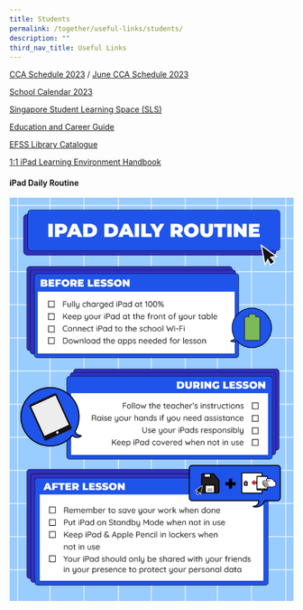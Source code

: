 ```yaml
---
title: Students
permalink: /together/useful-links/students/
description: ""
third_nav_title: Useful Links
---
```

[CCA Schedule 2023](/files/CCA%20teachers%20and%20schedule%202023_6%20Jan.pdf) / [June CCA Schedule 2023](/files/june%20hols%20cca%20schedule.pdf)

[School Calendar 2023](/files/2023%20EFSS%20Calendar%20Parents.pdf)

[Singapore Student Learning Space (SLS)](https://vle.learning.moe.edu.sg/login)  
  
[Education and Career Guide](https://www.myskillsfuture.gov.sg/content/student/en/secondary.html)  
  
[EFSS Library Catalogue](https://schoolibrary.moe.edu.sg/edgefieldsec)&nbsp;  
  
[1:1 iPad Learning Environment Handbook](/files/iPAD%20Learning%20Environment%20Handbook%20Version%202.pdf)

<h4>iPad Daily Routine</h4>

![](/images/iPad%20Daily%20Routine.png)